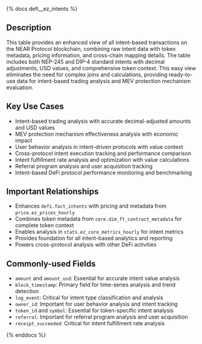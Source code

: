 {% docs defi__ez_intents %}

## Description
This table provides an enhanced view of all intent-based transactions on the NEAR Protocol blockchain, combining raw intent data with token metadata, pricing information, and cross-chain mapping details. The table includes both NEP-245 and DIP-4 standard intents with decimal adjustments, USD values, and comprehensive token context. This easy view eliminates the need for complex joins and calculations, providing ready-to-use data for intent-based trading analysis and MEV protection mechanism evaluation.

## Key Use Cases
- Intent-based trading analysis with accurate decimal-adjusted amounts and USD values
- MEV protection mechanism effectiveness analysis with economic impact
- User behavior analysis in intent-driven protocols with value context
- Cross-protocol intent execution tracking and performance comparison
- Intent fulfillment rate analysis and optimization with value calculations
- Referral program analysis and user acquisition tracking
- Intent-based DeFi protocol performance monitoring and benchmarking

## Important Relationships
- Enhances `defi.fact_intents` with pricing and metadata from `price.ez_prices_hourly`
- Combines token metadata from `core.dim_ft_contract_metadata` for complete token context
- Enables analysis in `stats.ez_core_metrics_hourly` for intent metrics
- Provides foundation for all intent-based analytics and reporting
- Powers cross-protocol analysis with other DeFi activities

## Commonly-used Fields
- `amount` and `amount_usd`: Essential for accurate intent value analysis
- `block_timestamp`: Primary field for time-series analysis and trend detection
- `log_event`: Critical for intent type classification and analysis
- `owner_id`: Important for user behavior analysis and intent tracking
- `token_id` and `symbol`: Essential for token-specific intent analysis
- `referral`: Important for referral program analysis and user acquisition
- `receipt_succeeded`: Critical for intent fulfillment rate analysis

{% enddocs %} 